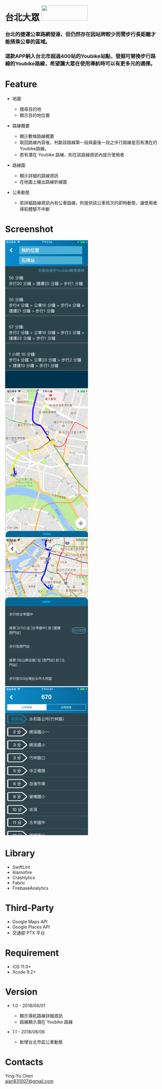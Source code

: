 # 台北大眾 [<img src="https://github.com/nick1ee/Shalk/raw/master/screenshot/DownloadAppStoreBadge.png" width="150" height="50">](https://itunes.apple.com/tw/app/台北大眾/id1390434956?mt=8)
### 台北的捷運公車路網發達，但仍然存在因站牌較少而需步行長距離才能搭乘公車的區域。<br />
### 這款APP納入台北市超過400站的Youbike站點，發掘可替換步行路線的Youbike路線，希望讓大眾在使用導航時可以有更多元的選擇。 <br />

# Feature
* 地圖
  * 搜尋目的地
  * 顯示目的地位置

* 路線概要
  * 顯示數條路線概要
  * 取回路線內容後，判斷該路線第一段與最後一段之步行路線是否有潛在的Youbike路線。
  * 若有潛在 Youbike 路線，則在該路線資訊內提示使用者

* 路線圖
  * 顯示詳細的路線資訊
  * 在地圖上繪出路線折線圖
  
* 公車動態
  * 若詳細路線資訊內有公車路線，則提供該公車班次的即時動態，讓使用者導航體驗不中斷
  
# Screenshot
<img src="https://github.com/ChenYingYu/reflections/blob/master/ScreenShot/Routepage.png" width="270" height="480"> <img src="https://github.com/ChenYingYu/reflections/blob/master/ScreenShot/Youbike路線特寫.png" width="270" height="480"> <img src="https://github.com/ChenYingYu/reflections/blob/master/ScreenShot/詳細路線資訊.png" width="270" height="480">
<img src="https://github.com/ChenYingYu/reflections/blob/master/ScreenShot/公車動態.png" width="270" height="480"> 

# Library
* SwiftLint
* Alamofire
* Crashlytics
* Fabric
* FirebaseAnalytics

# Third-Party
* Google Maps API
* Google Places API
* 交通部 PTX 平台

# Requirement
* iOS 11.0+
* Xcode 9.2+

# Version
* 1.0 - 2018/06/01
  * 顯示導航路線詳細資訊
  * 路線顯示潛在 Youbike 路線
  
* 1.1 - 2018/06/06

  * 新增台北市區公車動態

# Contacts
Ying-Yu Chen <br />
alan831007@gmail.com 
